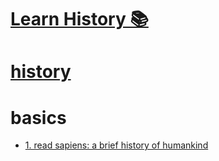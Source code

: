 # [Learn History 📚](https://my.mindnode.com/viRDhbpcrjLW2MSyzGJyhzgSqryics23wcLfJTxR#1661.9,-1544.9,4)


# [history](http://www.wikiwand.com/en/History)


# basics


- [1. read sapiens: a brief history of humankind](https://www.goodreads.com/book/show/23692271-sapiens)


